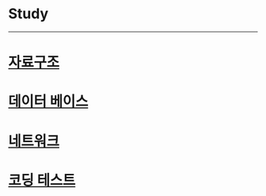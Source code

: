 # Study
- - -
# [자료구조](./DataStructure/DataStructure.md)
# [데이터 베이스](./DataBase/DataBase.md)
# [네트워크](./Network/Network.md)
# [코딩 테스트](./CodingTest/CodingTest.md)
